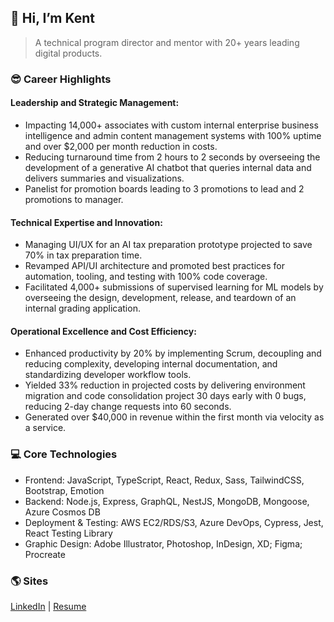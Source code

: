 ## **👋 Hi, I’m Kent**

> A technical program director and mentor with 20+ years leading digital products.

### 😎 Career Highlights

#### Leadership and Strategic Management:

- Impacting 14,000+ associates with custom internal enterprise business intelligence and admin content management systems with 100% uptime and over $2,000 per month reduction in costs.
- Reducing turnaround time from 2 hours to 2 seconds by overseeing the development of a generative AI chatbot that queries internal data and delivers summaries and visualizations.
- Panelist for promotion boards leading to 3 promotions to lead and 2 promotions to manager.

#### Technical Expertise and Innovation:

- Managing UI/UX for an AI tax preparation prototype projected to save 70% in tax preparation time.
- Revamped API/UI architecture and promoted best practices for automation, tooling, and testing with 100% code coverage.
- Facilitated 4,000+ submissions of supervised learning for ML models by overseeing the design, development, release, and teardown of an internal grading application.

#### Operational Excellence and Cost Efficiency:

- Enhanced productivity by 20% by implementing Scrum, decoupling and reducing complexity, developing internal documentation, and standardizing developer workflow tools.
- Yielded 33% reduction in projected costs by delivering environment migration and code consolidation project 30 days early with 0 bugs, reducing 2-day change requests into 60 seconds.
- Generated over $40,000 in revenue within the first month via velocity as a service.

### 💻 Core Technologies

- Frontend: JavaScript, TypeScript, React, Redux, Sass, TailwindCSS, Bootstrap, Emotion
- Backend: Node.js, Express, GraphQL, NestJS, MongoDB, Mongoose, Azure Cosmos DB
- Deployment & Testing: AWS EC2/RDS/S3, Azure DevOps, Cypress, Jest, React Testing Library
- Graphic Design: Adobe Illustrator, Photoshop, InDesign, XD; Figma; Procreate

### 🌎 Sites

[LinkedIn](https://www.linkedin.com/in/theartofwarren/) | [Resume](https://www.kentwarren.dev)
